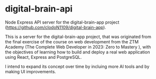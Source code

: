 # digital-brain-api
Node Express API server for the digital-brain-app project (https://github.com/clodoN1109/digital-brain-app).

This is a server for the digital-brain-app project, that was originated from the final exercise of the course on web development from the ZTM Academy (The Complete Web Developer in 2023: Zero to Mastery ), with the objectives of learning how to build and deploy a real web application using React, Express and PostgreSQL.

I intend to expand its concept over time by incluing more AI tools and by making UI improvements.
